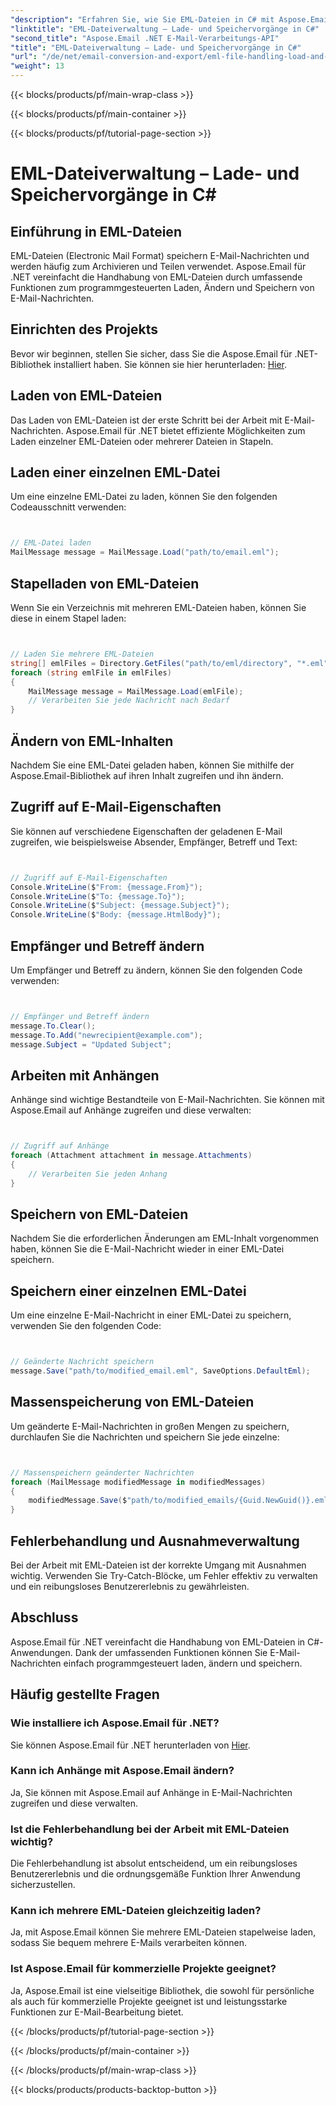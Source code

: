 ```yaml
---
"description": "Erfahren Sie, wie Sie EML-Dateien in C# mit Aspose.Email für .NET verarbeiten. Schritt-für-Schritt-Anleitung mit Codebeispielen zum Laden, Ändern und Speichern von E-Mail-Nachrichten."
"linktitle": "EML-Dateiverwaltung – Lade- und Speichervorgänge in C#"
"second_title": "Aspose.Email .NET E-Mail-Verarbeitungs-API"
"title": "EML-Dateiverwaltung – Lade- und Speichervorgänge in C#"
"url": "/de/net/email-conversion-and-export/eml-file-handling-load-and-save-operations-in-csharp/"
"weight": 13
---
```


{{< blocks/products/pf/main-wrap-class >}}

{{< blocks/products/pf/main-container >}}

{{< blocks/products/pf/tutorial-page-section >}}

# EML-Dateiverwaltung – Lade- und Speichervorgänge in C#


## Einführung in EML-Dateien

EML-Dateien (Electronic Mail Format) speichern E-Mail-Nachrichten und werden häufig zum Archivieren und Teilen verwendet. Aspose.Email für .NET vereinfacht die Handhabung von EML-Dateien durch umfassende Funktionen zum programmgesteuerten Laden, Ändern und Speichern von E-Mail-Nachrichten.

## Einrichten des Projekts

Bevor wir beginnen, stellen Sie sicher, dass Sie die Aspose.Email für .NET-Bibliothek installiert haben. Sie können sie hier herunterladen: [Hier](https://releases.aspose.com/email/net).

## Laden von EML-Dateien

Das Laden von EML-Dateien ist der erste Schritt bei der Arbeit mit E-Mail-Nachrichten. Aspose.Email für .NET bietet effiziente Möglichkeiten zum Laden einzelner EML-Dateien oder mehrerer Dateien in Stapeln.

## Laden einer einzelnen EML-Datei

Um eine einzelne EML-Datei zu laden, können Sie den folgenden Codeausschnitt verwenden:

```csharp


// EML-Datei laden
MailMessage message = MailMessage.Load("path/to/email.eml");
```

## Stapelladen von EML-Dateien

Wenn Sie ein Verzeichnis mit mehreren EML-Dateien haben, können Sie diese in einem Stapel laden:

```csharp


// Laden Sie mehrere EML-Dateien
string[] emlFiles = Directory.GetFiles("path/to/eml/directory", "*.eml");
foreach (string emlFile in emlFiles)
{
    MailMessage message = MailMessage.Load(emlFile);
    // Verarbeiten Sie jede Nachricht nach Bedarf
}
```

## Ändern von EML-Inhalten

Nachdem Sie eine EML-Datei geladen haben, können Sie mithilfe der Aspose.Email-Bibliothek auf ihren Inhalt zugreifen und ihn ändern.

## Zugriff auf E-Mail-Eigenschaften

Sie können auf verschiedene Eigenschaften der geladenen E-Mail zugreifen, wie beispielsweise Absender, Empfänger, Betreff und Text:

```csharp


// Zugriff auf E-Mail-Eigenschaften
Console.WriteLine($"From: {message.From}");
Console.WriteLine($"To: {message.To}");
Console.WriteLine($"Subject: {message.Subject}");
Console.WriteLine($"Body: {message.HtmlBody}");
```

## Empfänger und Betreff ändern

Um Empfänger und Betreff zu ändern, können Sie den folgenden Code verwenden:

```csharp


// Empfänger und Betreff ändern
message.To.Clear();
message.To.Add("newrecipient@example.com");
message.Subject = "Updated Subject";
```

## Arbeiten mit Anhängen

Anhänge sind wichtige Bestandteile von E-Mail-Nachrichten. Sie können mit Aspose.Email auf Anhänge zugreifen und diese verwalten:

```csharp


// Zugriff auf Anhänge
foreach (Attachment attachment in message.Attachments)
{
    // Verarbeiten Sie jeden Anhang
}
```

## Speichern von EML-Dateien

Nachdem Sie die erforderlichen Änderungen am EML-Inhalt vorgenommen haben, können Sie die E-Mail-Nachricht wieder in einer EML-Datei speichern.

## Speichern einer einzelnen EML-Datei

Um eine einzelne E-Mail-Nachricht in einer EML-Datei zu speichern, verwenden Sie den folgenden Code:

```csharp


// Geänderte Nachricht speichern
message.Save("path/to/modified_email.eml", SaveOptions.DefaultEml);
```

## Massenspeicherung von EML-Dateien

Um geänderte E-Mail-Nachrichten in großen Mengen zu speichern, durchlaufen Sie die Nachrichten und speichern Sie jede einzelne:

```csharp


// Massenspeichern geänderter Nachrichten
foreach (MailMessage modifiedMessage in modifiedMessages)
{
    modifiedMessage.Save($"path/to/modified_emails/{Guid.NewGuid()}.eml", SaveOptions.DefaultEml);
}
```

## Fehlerbehandlung und Ausnahmeverwaltung

Bei der Arbeit mit EML-Dateien ist der korrekte Umgang mit Ausnahmen wichtig. Verwenden Sie Try-Catch-Blöcke, um Fehler effektiv zu verwalten und ein reibungsloses Benutzererlebnis zu gewährleisten.

## Abschluss

Aspose.Email für .NET vereinfacht die Handhabung von EML-Dateien in C#-Anwendungen. Dank der umfassenden Funktionen können Sie E-Mail-Nachrichten einfach programmgesteuert laden, ändern und speichern.

## Häufig gestellte Fragen

### Wie installiere ich Aspose.Email für .NET?

Sie können Aspose.Email für .NET herunterladen von [Hier](https://releases.aspose.com/email/net).

### Kann ich Anhänge mit Aspose.Email ändern?

Ja, Sie können mit Aspose.Email auf Anhänge in E-Mail-Nachrichten zugreifen und diese verwalten.

### Ist die Fehlerbehandlung bei der Arbeit mit EML-Dateien wichtig?

Die Fehlerbehandlung ist absolut entscheidend, um ein reibungsloses Benutzererlebnis und die ordnungsgemäße Funktion Ihrer Anwendung sicherzustellen.

### Kann ich mehrere EML-Dateien gleichzeitig laden?

Ja, mit Aspose.Email können Sie mehrere EML-Dateien stapelweise laden, sodass Sie bequem mehrere E-Mails verarbeiten können.

### Ist Aspose.Email für kommerzielle Projekte geeignet?

Ja, Aspose.Email ist eine vielseitige Bibliothek, die sowohl für persönliche als auch für kommerzielle Projekte geeignet ist und leistungsstarke Funktionen zur E-Mail-Bearbeitung bietet.

{{< /blocks/products/pf/tutorial-page-section >}}

{{< /blocks/products/pf/main-container >}}

{{< /blocks/products/pf/main-wrap-class >}}

{{< blocks/products/products-backtop-button >}}